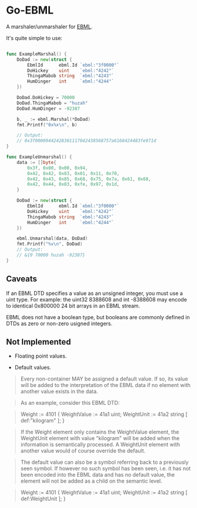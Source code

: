 Go-EBML
=======
A marshaler/unmarshaler for [EBML](http://ebml.sourceforge.net/).

It's quite simple to use:
```go

func ExampleMarshal() {
	DoDad := new(struct {
		EbmlId      ebml.Id `ebml:"3f0000"`
		DoHickey    uint    `ebml:"4242"`
		ThingaMabob string  `ebml:"4243"`
		HumDinger   int     `ebml:"4244"`
	})

	DoDad.DoHickey = 70000
	DoDad.ThingaMabob = "huzah"
	DoDad.HumDinger = -92387

	b, _ := ebml.Marshal(*DoDad)
	fmt.Printf("0x%x\n", b)

	// Output:
	// 0x3f00009442428301117042438568757a6168424483fe971d
}

func ExampleUnmarshal() {
	data := []byte{
		0x3f, 0x00, 0x00, 0x94,
		0x42, 0x42, 0x83, 0x01, 0x11, 0x70,
		0x42, 0x43, 0x85, 0x68, 0x75, 0x7a, 0x61, 0x68,
		0x42, 0x44, 0x83, 0xfe, 0x97, 0x1d,
	}

	DoDad := new(struct {
		EbmlId      ebml.Id `ebml:"3f0000"`
		DoHickey    uint    `ebml:"4242"`
		ThingaMabob string  `ebml:"4243"`
		HumDinger   int     `ebml:"4244"`
	})

	ebml.Unmarshal(data, DoDad)
	fmt.Printf("%v\n", DoDad)
	// Output:
	// &{0 70000 huzah -92387}
}

```


Caveats
-------
If an EBML DTD specifies a value as an unsigned integer, you must use a uint 
type. For example: the uint32 8388608 and int -8388608 may encode to identical
0x800000 24 bit arrays in an EBML stream.

EBML does not have a boolean type, but booleans are commonly defined in DTDs 
as zero or non-zero usigned integers.


Not Implemented
---------------
* Floating point values.

* Default values.
> Every non-container MAY be assigned a default value. If so, its
> value will be added to the interpretation of the EBML data if no
> element with another value exists in the data.
 
> As an example, consider this EBML DTD:
 
> Weight := 4101 {
>   WeightValue := 41a1 uint;
>   WeightUnit  := 41a2 string [ def:"kilogram" ];
> }
 
> If the Weight element only contains the WeightValue element, the
> WeightUnit element with value "kilogram" will be added when the
> information is semantically processed. A WeightUnit element with
> another value would of course override the default.
 
> The default value can also be a symbol referring back to a
> previously seen symbol. If however no such symbol has been seen,
> i.e. it has not been encoded into the EBML data and has no default
> value, the element will not be added as a child on the semantic
> level.
 
> Weight := 4101 {
>   WeightValue := 41a1 uint;
>   WeightUnit  := 41a2 string [ def:WeightUnit ];
> }
